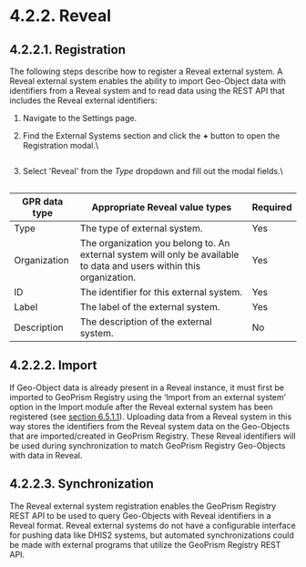# 4.2.2. Reveal

## 4.2.2.1. Registration

The following steps describe how to register a Reveal external system. A Reveal external system enables the ability to import Geo-Object data with identifiers from a Reveal system and to read data using the REST API that includes the Reveal external identifiers:

1. Navigate to the Settings page.
2.  Find the External Systems section and click the **+** button to open the Registration modal.\


    <figure><img src="https://lh5.googleusercontent.com/jmVBmNgM7kHdWwIYdhWRtaPTNQ0Cy-A6O3aNci116Nqz0T24LmxYB3-GeESnWQ2f9owjIzpOglFnBF5dEAxnvOIok_iAmRC7x4aRoy-P9HebnjfULI7kgFWPZB-5aMjdt2jrJ3iFVxMPi2wNOGQCGHdJkOPieJElOtlYQ6GRTNC9gDjVnbAfFrgUzA" alt=""><figcaption></figcaption></figure>
3.  Select 'Reveal' from the _Type_ dropdown and fill out the modal fields.\


    <figure><img src="https://lh6.googleusercontent.com/ugUDp81o4BpD75gbVwD0Nt5UX_XmO84vCwfVW7P-SiGI-KBTC3N_4ZC_LE_pK6cudjCnIQyUP_QxwZ_cUEhD8dZyZWDqj4phsmDJLR_T-bSw3-9Qlil_Rpl-CoZtnLWZY0kQFaAB6UzuluDkpfiLQTfFXA0_xlRWoRLfgQy4c5ogkCGr1Jyfup6NyA" alt=""><figcaption></figcaption></figure>

| GPR data type | Appropriate Reveal value types                                                                                        | Required |
| ------------- | --------------------------------------------------------------------------------------------------------------------- | -------- |
| Type          | The type of external system.                                                                                          | Yes      |
| Organization  | The organization you belong to. An external system will only be available to data and users within this organization. | Yes      |
| ID            | The identifier for this external system.                                                                              | Yes      |
| Label         | The label of the external system.                                                                                     | Yes      |
| Description   | The description of the external system.                                                                               | No       |

## 4.2.2.2. Import

If Geo-Object data is already present in a Reveal instance, it must first be imported to GeoPrism Registry using the ‘Import from an external system’ option in the Import module after the Reveal external system has been registered (see [section 6.5.1.1](../../geoprism-registry-tutorial/6.5-content-management/6.5.1-lists-and-spatial-data/6.5.1.1-import.md)). Uploading data from a Reveal system in this way stores the identifiers from the Reveal system data on the Geo-Objects that are imported/created in GeoPrism Registry. These Reveal identifiers will be used during synchronization to match GeoPrism Registry Geo-Objects with data in Reveal.

## 4.2.2.3. Synchronization

The Reveal external system registration enables the GeoPrism Registry REST API to be used to query Geo-Objects with Reveal identifiers in a Reveal format. Reveal external systems do not have a configurable interface for pushing data like DHIS2 systems, but automated synchronizations could be made with external programs that utilize the GeoPrism Registry REST API.
